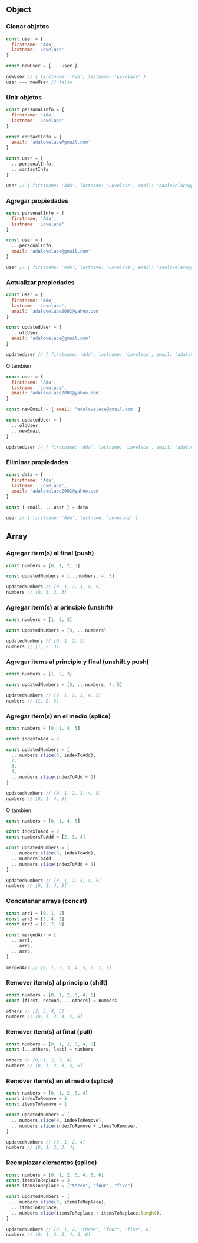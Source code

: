 ## Object

### Clonar objetos

```js
const user = { 
  firstname: 'Ada', 
  lastname: 'Lovelace' 
}

const newUser = { ...user }

newUser // { firstname: 'Ada', lastname: 'Lovelace' }
user === newUser // false
```

### Unir objetos

```js
const personalInfo = { 
  firstname: 'Ada', 
  lastname: 'Lovelace' 
}

const contactInfo = { 
  email: 'adalovelace@gmail.com' 
}

const user = { 
  ...personalInfo, 
  ...contactInfo 
}

user // { firstname: 'Ada', lastname: 'Lovelace', email: 'adalovelace@gmail.com' }
```

### Agregar propiedades

```js
const personalInfo = { 
  firstname: 'Ada', 
  lastname: 'Lovelace' 
}

const user = { 
  ...personalInfo, 
  email: 'adalovelace@gmail.com'  
}

user // { firstname: 'Ada', lastname: 'Lovelace', email: 'adalovelace@gmail.com' }
```

### Actualizar propiedades

```js
const user = { 
  firstname: 'Ada', 
  lastname: 'Lovelace', 
  email: 'adalovelace2002@yahoo.com' 
}

const updatedUser = {
  ...oldUser,
  email: 'adalovelace@gmail.com'
}

updatedUser // { firstname: 'Ada', lastname: 'Lovelace', email: 'adalovelace@gmail.com' }
```

O también

```js
const user = { 
  firstname: 'Ada', 
  lastname: 'Lovelace', 
  email: 'adalovelace2002@yahoo.com' 
}

const newEmail = { email: 'adalovelace@gmail.com' } 

const updatedUser = {
  ...oldUser,
  ...newEmail
}

updatedUser // { firstname: 'Ada', lastname: 'Lovelace', email: 'adalovelace@gmail.com' }
```


### Eliminar propiedades

```js
const data = { 
  firstname: 'Ada', 
  lastname: 'Lovelace', 
  email: 'adalovelace2002@yahoo.com' 
}

const { email, ...user } = data

user // { firstname: 'Ada', lastname: 'Lovelace' }
```

## Array

### Agregar item(s) al final (push)

```js
const numbers = [0, 1, 2, 3]

const updatedNumbers = [...numbers, 4, 5]

updatedNumbers // [0, 1, 2, 3, 4, 5]
numbers // [0, 1, 2, 3]
```

### Agregar item(s) al principio (unshift)
```js
const numbers = [1, 2, 3]

const updatedNumbers = [0, ...numbers]

updatedNumbers // [0, 1, 2, 3]
numbers // [1, 2, 3]
```

### Agregar items al principio y final (unshift y push)
```js
const numbers = [1, 2, 3]

const updatedNumbers = [0, ...numbers, 4, 5]

updatedNumbers // [0, 1, 2, 3, 4, 5]
numbers // [1, 2, 3]
```

### Agregar item(s) en el medio (splice)

```js
const numbers = [0, 1, 4, 5]

const indexToAdd = 2

const updatedNumbers = [
  ...numbers.slice(0, indexToAdd),
  2,
  3,
  4,
  ...numbers.slice(indexToAdd + 1)
]

updatedNumbers // [0, 1, 2, 3, 4, 5]
numbers // [0, 1, 4, 5]
```

O también

```js
const numbers = [0, 1, 4, 5]

const indexToAdd = 2
const numbersToAdd = [2, 3, 4] 

const updatedNumbers = [
  ...numbers.slice(0, indexToAdd),
  ...numbersToAdd
  ...numbers.slice(indexToAdd + 1)
]

updatedNumbers // [0, 1, 2, 3, 4, 5]
numbers // [0, 1, 4, 5]
```

### Concatenar arrays (concat)

```js
const arr1 = [0, 1, 2]
const arr2 = [3, 4, 5]
const arr3 = [6, 7, 8]

const mergedArr = [
  ...arr1,
  ...arr2,
  ...arr3,
]

mergedArr // [0, 1, 2, 3, 4, 5, 6, 7, 8]
```

### Remover item(s) al principio (shift)

```js
const numbers = [0, 1, 2, 3, 4, 5]
const [first, second, ...others] = numbers

others // [2, 3, 4, 5]
numbers // [0, 1, 2, 3, 4, 5]
```

### Remover item(s) al final (pull)

```js
const numbers = [0, 1, 2, 3, 4, 5]
const [...others, last] = numbers

others // [0, 1, 2, 3, 4]
numbers // [0, 1, 2, 3, 4, 5]
```

### Remover item(s) en el medio (splice)

```js
const numbers = [0, 1, 2, 3, 4]
const indexToRemove = 3
const itemsToRemove = 1

const updatedNumbers = [
  ...numbers.slice(0, indexToRemove),
  ...numbers.slice(indexToRemove + itemsToRemove),
]

updatedNumbers // [0, 1, 2, 4]
numbers // [0, 1, 2, 3, 4]
```

### Reemplazar elementos (splice) 

```js
const numbers = [0, 1, 2, 3, 4, 5, 6]
const itemsToReplace = 3
const itemsToReplace = ["three", "four", "five"]

const updatedNumbers = [
  ...numbers.slice(0, itemsToReplace),
  ...itemsToReplace,
  ...numbers.slice(itemsToReplace + itemsToReplace.lenght),
]

updatedNumbers // [0, 1, 2, "three", "four", "five", 6]
numbers // [0, 1, 2, 3, 4, 5, 6]
```
